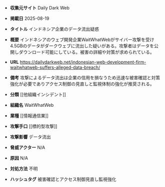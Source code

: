 - **収集元サイト**
Daily Dark Web

- **掲載日**
2025-08-19

- **タイトル**
インドネシア企業のデータ流出疑惑

- **概要**
インドネシアのウェブ開発企業WaitWhatWebがサイバー攻撃を受け4.5GBのデータがダークウェブに流出した疑いがある。攻撃者はデータを公開しダウンロード可能にしている。被害の詳細や対策が求められている。

- **URL**
https://dailydarkweb.net/indonesian-web-development-firm-waitwhatweb-suffers-alleged-data-breach/

- **備考**
攻撃によるデータ流出は企業の信用を損なうため迅速な被害確認と対策強化が必要でありアクセス制御の見直しと監視体制の強化が推奨される。

- **分類**
[[他組織インシデント]]

- **組織名**
WaitWhatWeb

- **業種**
[[情報通信業]]

- **攻撃手口**
[[標的型攻撃]]

- **攻撃影響**
データ流出

- **脅威アクター**
N/A

- **原因**
N/A

- **対処方法**
不明

- **ハッシュタグ**
被害確認とアクセス制御見直し監視強化
